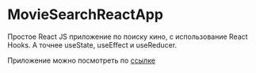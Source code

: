 # MovieSearchReactApp #

Простое React JS приложение по поиску кино, с использование React Hooks. А точнее useState, useEffect и useReducer.

Приложение можно посмотреть по [ссылке](https://dumantorbayev.github.io/MovieSearchReactApp/)
